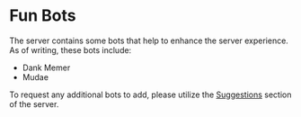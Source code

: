 # Fun Bots

The server contains some bots that help to enhance the server experience. As of writing, these bots include:

* Dank Memer
* Mudae

To request any additional bots to add, please utilize the [Suggestions](suggestions) section of the server.